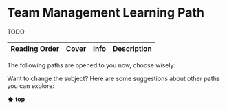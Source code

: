 [//]: # (Auto generated file from templates)

# Team Management Learning Path

TODO

| Reading Order | Cover | Info | Description |
| --- | --- | --- | --- |

The following paths are opened to you now, choose wisely:



Want to change the subject? Here are some suggestions about other paths you can explore:


[**⬆ top**](#team-management-learning-path)
